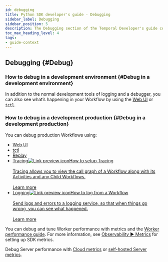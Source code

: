 ```yaml
---
id: debugging
title: Python SDK developer's guide - Debugging
sidebar_label: Debugging
sidebar_position: 5
description: The Debugging section of the Temporal Developer's guide covers the many ways to debug your application.
toc_max_heading_level: 4
tags:
- guide-context
---
```


<!-- THIS FILE IS GENERATED. DO NOT EDIT THIS FILE DIRECTLY -->

## Debugging {#Debug}

### How to debug in a development environment {#Debug in a development environment}

In addition to the normal development tools of logging and a debugger, you can also see what’s happening in your Workflow by using the [Web UI](/web-ui) or [`tctl`](/tctl-v1).

### How to debug in a development production {#Debug in a development production}

You can debug production Workflows using:

- [Web UI](/web-ui)
- [tctl](/tctl-v1)
- [Replay](#replay)
- <a class="tdlp" href="/dev-guide/python/observability#tracing">Tracing<span class="tdlpiw"><img src="/img/link-preview-icon.svg" alt="Link preview icon" /></span><span class="tdlpc"><span class="tdlppt">How to setup Tracing</span><br /><br /><span class="tdlppd">Tracing allows you to view the call graph of a Workflow along with its Activities and any Child Workflows.</span><span class="tdlplm"><br /><br /><a class="tdlplma" href="/dev-guide/python/observability#tracing">Learn more</a></span></span></a>
- <a class="tdlp" href="/dev-guide/python/observability#logging">Logging<span class="tdlpiw"><img src="/img/link-preview-icon.svg" alt="Link preview icon" /></span><span class="tdlpc"><span class="tdlppt">How to log from a Workflow</span><br /><br /><span class="tdlppd">Send logs and errors to a logging service, so that when things go wrong, you can see what happened.</span><span class="tdlplm"><br /><br /><a class="tdlplma" href="/dev-guide/python/observability#logging">Learn more</a></span></span></a>

You can debug and tune Worker performance with metrics and the [Worker performance guide](/dev-guide/worker-performance).
For more information, see [Observability ▶️ Metrics](/dev-guide/python/observability#metrics) for setting up SDK metrics.

Debug Server performance with [Cloud metrics](/cloud/how-to-monitor-temporal-cloud-metrics) or [self-hosted Server metrics](/kb/legacy-oss-prod-deploy#scaling-and-metrics).
